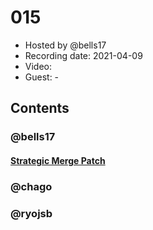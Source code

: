 # 015

- Hosted by @bells17
- Recording date: 2021-04-09
- Video: 
- Guest: -

## Contents

### @bells17

#### [Strategic Merge Patch](https://github.com/kubernetes/community/blob/master/contributors/devel/sig-api-machinery/strategic-merge-patch.md)

### @chago

### @ryojsb
